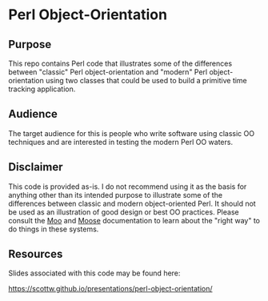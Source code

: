 # Perl Object-Orientation

## Purpose

This repo contains Perl code that illustrates some of the differences between "classic" Perl object-orientation and "modern" Perl object-orientation using two classes that could be used to build a primitive time tracking application.

## Audience

The target audience for this is people who write software using classic OO techniques and are interested in testing the modern Perl OO waters.

## Disclaimer

This code is provided as-is. I do not recommend using it as the basis for anything other than its intended purpose to illustrate some of the differences between classic and modern object-oriented Perl. It should not be used as an illustration of good design or best OO practices. Please consult the [Moo](https://metacpan.org/pod/Moo) and [Moose](https://metacpan.org/pod/distribution/Moose/lib/Moose/Manual.pod) documentation to learn about the "right way" to do things in these systems.

## Resources

Slides associated with this code may be found here:

https://scottw.github.io/presentations/perl-object-orientation/
